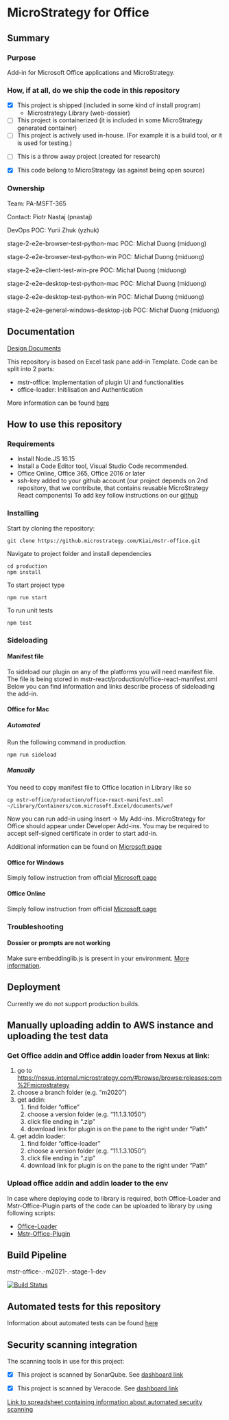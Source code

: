 <!--
    The purpose of this file is to allow readers who find this repository in git to know about the purpose of the repository.  Please:
    - Duplicate this file into the root of your repository (as README.md)
    - The seconds marked in HTML comments should be filled in with actual text
    - The purpose of Begin/End markers are to allow scripts to scan this file.

    Add any other information that you think will be helpful for readers of this repository.
    If the documentation requested here is already written elsewhere (say in Confluence)
    then please just place a link here to allow people to discover the documentation.

    This file should be in the root of the repository.
    If the project already contains a readme repo that is not at the root,
    For example: https://github.microstrategy.com/Kiai/ExportService/tree/m2021/production
    Then we should just provide a readme.md at the root that points to the location of
    the existing readme file to allow it to be found.

    An example of a good readme is here:
    https://github.microstrategy.com/Modules/DBMigrator/blob/master/README.md

-->

# <!-- Begin: Full Name -->MicroStrategy for Office<!-- End: Full Name -->

## Summary

### Purpose

<!-- Begin: Purpose -->

Add-in for Microsoft Office applications and MicroStrategy.

<!-- End: Purpose -->

### How, if at all, do we ship the code in this repository

<!-- Begin: Output
    Please fill in the [x] if a statement is true, remove it if it is false.
    List all of the separately shipping products that include it.
    If (for low-level code) it is included in many projects then categorize them
-->

- [x] This project is shipped (included in some kind of install program)
  - Microstrategy Library (web-dossier)
  <!-- Alternatively:
      - [ ] This project is shipped (included in some kind of install program)
  -->
- [ ] This project is containerized (it is included in some MicroStrategy generated container)
  <!-- Alternatively:
      - [ ] This project is containerized (it is included in some MicroStrategy generated container)
  -->
- [ ] This project is actively used in-house. (For example it is a build tool, or it is used for testing.)
<!-- Alternatively:
    - [ ] This project is actively used in-house.  (For example it is a build tool, or it is used for testing.)
-->
- [ ] This is a throw away project (created for research)
<!-- Alternatively:
    - [ ] This is a throw away project (created for research)
-->
- [x] This code belong to MicroStrategy (as against being open source)
  <!-- Alternatively:
      - [ ] This is a throw away project (created for research)
  -->
  <!-- End: Output -->

### Ownership

<!-- Begin: Owner
    If a repo belongs to several teams write down the team that owns the largest proportion.
    This information can be found here:
    https://microstrategy.atlassian.net/wiki/spaces/DevOps/pages/1070727930/CI+pipelines+Point+of+Contacts
    Example:
        Team: TEC-CT-Web-Library-CTC
        Team: TEC-SR-Gateways-Framework
        Contact: Fred Bloggs (fbloggs)
-->

Team: PA-MSFT-365

Contact: Piotr Nastaj (pnastaj)  

DevOps POC: Yurii Zhuk (yzhuk)

stage-2-e2e-browser-test-python-mac POC: Michał Duong (miduong)

stage-2-e2e-browser-test-python-win POC: Michał Duong (miduong)

stage-2-e2e-client-test-win-pre POC: Michał Duong (miduong)

stage-2-e2e-desktop-test-python-mac POC: Michał Duong (miduong)

stage-2-e2e-desktop-test-python-win POC: Michał Duong (miduong)

stage-2-e2e-general-windows-desktop-job POC: Michał Duong (miduong)
<!-- End: Owner -->

## Documentation

<!-- Begin: Documentation -->

[Design Documents](https://microstrategy.atlassian.net/wiki/spaces/TECCLIENTS/pages/357894789/Modern+MSTR+Office+Plugin+-+JS+Solution)

This repository is based on Excel task pane add-in Template. Code can be split into 2 parts:
- mstr-office: Implementation of plugin UI and functionalities 
- office-loader: Initilisation and Authentication

More information can be found [here](./production/README.md)

<!-- End: Documentation -->

## How to use this repository

<!-- Begin: Use -->

### Requirements

- Install Node.JS 16.15
- Install a Code Editor tool, Visual Studio Code recommended.
- Office Online, Office 365, Office 2016 or later
- ssh-key added to your github account (our project depends on 2nd repository, that we contribute, that contains reusable MicroStrategy React components)
To add key follow instructions on our [github](https://help.github.com/enterprise/2.16/user/articles/generating-an-ssh-key/)

### Installing

Start by cloning the repository:

```
git clone https://github.microstrategy.com/Kiai/mstr-office.git
```

Navigate to project folder and install dependencies

```
cd production
npm install
```

To start project type
```
npm run start
```

To run unit tests
```
npm test
```

### Sideloading

#### Manifest file

To sideload our plugin on any of the platforms you will need manifest file. 
The file is being stored in mstr-react/production/office-react-manifest.xml
Below you can find information and links describe process of sideloading the add-in.

#### Office for Mac

##### Automated

Run the following command in production.
```
npm run sideload
```

##### Manually

You need to copy manifest file to Office location in Library like so
```
cp mstr-office/production/office-react-manifest.xml ~/Library/Containers/com.microsoft.Excel/documents/wef
```

Now you can run add-in using Insert -> My Add-ins. 
MicroStrategy for Office should appear under Developer Add-ins.
You may be required to accept self-signed certificate in order to start add-in.

Additional information can be found on [Microsoft page](https://docs.microsoft.com/en-us/office/dev/add-ins/testing/sideload-an-office-add-in-on-ipad-and-mac)

#### Office for Windows

Simply follow instruction from official [Microsoft page](https://docs.microsoft.com/en-us/office/dev/add-ins/testing/create-a-network-shared-folder-catalog-for-task-pane-and-content-add-ins) 

#### Office Online

Simply follow instruction from official [Microsoft page](https://docs.microsoft.com/en-us/office/dev/add-ins/testing/sideload-office-add-ins-for-testing)


### Troubleshooting

#### Dossier or prompts are not working
Make sure embeddinglib.js is present in your environment. [More information](production/public/javascript/README.md).

## Deployment

Currently we do not support production builds.

## Manually uploading addin to AWS instance and uploading the test data

### Get Office addin and Office addin loader from Nexus at link:
1. go to https://nexus.internal.microstrategy.com/#browse/browse:releases:com%2Fmicrostrategy
2. choose a branch folder (e.g. “m2020”)
3. get addin:
    1. find folder “office”
    2. choose a version folder (e.g. “11.1.3.1050”)
    3. click file ending in “.zip”
    4. download link for plugin is on the pane to the right under “Path”
4. get addin loader:
    1. find folder “office-loader”
    2. choose a version folder (e.g. “11.1.3.1050”)
    3. click file ending in “.zip”
    4. download link for plugin is on the pane to the right under “Path”

### Upload office addin and addin loader to the env

In case where deploying code to library is required, both Office-Loader and Mstr-Office-Plugin parts of the code can be uploaded to library by using following scripts:
 - [Office-Loader](./office-loader/aws-deploy.sh)
 - [Mstr-Office-Plugin](./production//aws-deploy.sh)

<!-- End: Use -->

## Build Pipeline

<!-- Begin: Build -->
mstr-office-.-m2021-.-stage-1-dev

[![Build Status](https://jenkins.internal.microstrategy.com/buildStatus/icon?job=mstr-office-.-m2021-.-stage-1-dev)](https://jenkins.internal.microstrategy.com/view/mstr-office/view/m2021/job/mstr-office-.-m2021-.-stage-1-dev/)

<!-- End: Build -->

## Automated tests for this repository

<!-- Begin: Test -->

Information about automated tests can be found [here](./tests/integration/python/README.md)

<!-- End: Test -->

## Security scanning integration

The scanning tools in use for this project:

<!-- Begin: Scanning -->

<!--
    If the repo is scanned by SonarQube then fill in a link on where to see outcome
    If the repo is not scanned then uncheck the box and erase the link.
-->

- [x] This project is scanned by SonarQube. See [dashboard link](https://sonarqube.internal.microstrategy.com/dashboard?id=Kiai%3Amstr-office)

<!--
    If the repo is scanned by Veracode then fill in a link on where to see outcome
    If the repo is not scanned then uncheck the box and erase the link.
-->

- [x] This project is scanned by Veracode. See [dashboard link](https://sca.analysiscenter.veracode.com/workspaces/wddUZnp/projects/393513/issues)

<!-- End: Scanning -->

<!--
    Please make sure that this repo's information is up to date in this spreadsheet.
-->

[Link to spreadsheet containing information about automated security scanning](https://microstrategy-my.sharepoint.com/:x:/p/xchang/EZ1JApOcDZpGnwbkKLVnZ70BJfrnBSQbF26bXYLS5OntHw?e=ZMVpVe)

